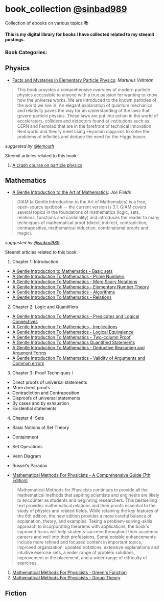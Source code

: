 # book_collection [@sinbad989](https://steemit.com/@sinbad989)
Collection of ebooks on various topics 📚 

**This is my digital library for books I have collected related to my steemit postings.**

### Book Categories:

## Physics
- [Facts and Mysteries in Elementary Particle Physics](https://github.com/valjen/book_collection/blob/master/Physics/Facts%20and%20Mysteries%20in%20Elementary%20Particle%20Physics.pdf): *Martinus Veltman*
> This book provides a comprehensive overview of modern particle physics accessible to anyone with a true passion for wanting to know how the universe works. We are introduced to the known particles of the world we live in. An elegant explanation of quantum mechanics and relativity paves the way for an understanding of the laws that govern particle physics. These laws are put into action in the world of accelerators, colliders and detectors found at institutions such as CERN and Fermilab that are in the forefront of technical innovation. Real world and theory meet using Feynman diagrams to solve the problems of infinities and deduce the need for the Higgs boson.

*suggested by [@lemouth](https://steemit.com/@lemouth)*

Steemit articles related to this book:
1. [A crash course on particle physics ](https://steemit.com/steemstem/@lemouth/a-crash-course-on-particle-physics-towards-our-steemstem-meetup-at-cern-5-the-challenges-of-the-searches-for-new-phenomena)

## Mathematics
- [A Gentle Introduction to the Art of Mathematics](https://github.com/valjen/book_collection/blob/master/Mathematics/A%20Gentle%20Introduction%20to%20the%20Art%20of%20Mathematics.pdf): *Joe Fields*
> GIAM (a Gentle Introduction to the Art of Mathematics) is a free, open-source textbook -- the current version is 3.1. GIAM covers several topics in the foundations of mathematics (logic, sets, relations, functions and cardinality) and introduces the reader to many techniques of mathematical proof (direct, indirect, contradiction, contrapositive, mathematical induction, combinatorial proofs and magic).

*suggested by [@sinbad989](https://steemit.com/@sinbad989)*

Steemit articles related to this book:
1. Chapter 1: Introduction 
- [A Gentle Introduction to Mathematics - Basic sets](https://steemit.com/steemstem/@sinbad989/a-gentle-introduction-to-mathematics-basic-sets)
- [A Gentle Introduction To Mathematics - Prime Numbers](https://steemit.com/mathematics/@sinbad989/a-gentle-introduction-to-mathematics-prime-numbers)
- [A Gentle Introduction To Mathematics - More Scary Notations](https://steemit.com/mathematics/@sinbad989/a-gentle-introduction-to-mathematics-more-scary-notation)
- [A Gentle Introduction To Mathematics - Elementary Number Theory](https://steemit.com/mathematics/@sinbad989/a-gentle-introduction-to-mathematics-elementary-number-theory)
- [A Gentle Introduction To Mathematics - Algorithms](https://steemit.com/mathematics/@sinbad989/a-gentle-introduction-to-the-art-of-mathematics-algorithms)
- [A Gentle Introduction To Mathematics - Relations](https://steemit.com/mathematics/@sinbad989/a-gentle-introduction-to-mathematics-relations)
2. Chapter 2: Logic and Quantifiers
- [A Gentle Introduction To Mathematics - Predicates and Logical Connectives]()
- [A Gentle Introduction To Mathematics - Implications]()
- [A Gentle Introduction To Mathematics - Logical Equivalence]()
- [A Gentle Introduction To Mathematics - Two-column Proof]()
- [A Gentle Introduction To Mathematics Quantified Statements]()
- [A Gentle Introduction To Mathematics - Deductive Reasoning and Argument Forms]()
- [A Gentle Introduction To Mathematics - Validity of Arguments and Common errors]()
3. Chapter 3: Proof Techniques I
- Direct proofs of universal statements
- More direct proofs
- Contradiction and Contraposition
- Disproofs of universal statements
- By cases and by exhaustion
- Existential statements
4. Chapter 4: Sets
- Basic Notions of Set Theory
- Containment
- Set Operations
- Venn Diagram
- Russel's Paradox

- [Mathematical Methods For Physicists - A Comprehensive Guide (7th Edition)]()
>  Mathematical Methods for Physicists continues to provide all the mathematical methods that aspiring scientists and engineers are likely to encounter as students and beginning researchers. This bestselling text provides mathematical relations and their proofs essential to the study of physics and related fields. While retaining the key features of the 6th edition, the new edition provides a more careful balance of explanation, theory, and examples. Taking a problem-solving-skills approach to incorporating theorems with applications, the book's improved focus will help students succeed throughout their academic careers and well into their professions. Some notable enhancements include more refined and focused content in important topics, improved organization, updated notations, extensive explanations and intuitive exercise sets, a wider range of problem solutions, improvement in the placement, and a wider range of difficulty of exercises.

 1. [Mathematical Methods For Physicists - Green's Function]()
 2. [Mathematical Methods For Physicists - Group Theory]()
## Fiction
